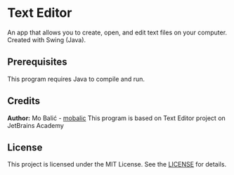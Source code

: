 # Text Editor

An app that allows you to create, open, and edit text files on your computer. Created with Swing (Java).

## Prerequisites

This program requires Java to compile and run.

## Credits

**Author:** Mo Balić - [mobalic](https://github.com/mobalic)
This program is based on Text Editor project on JetBrains Academy

## License

This project is licensed under the MIT License. See the [LICENSE](https://github.com/mobalic/TextEditor/blob/master/LICENSE) for details.
